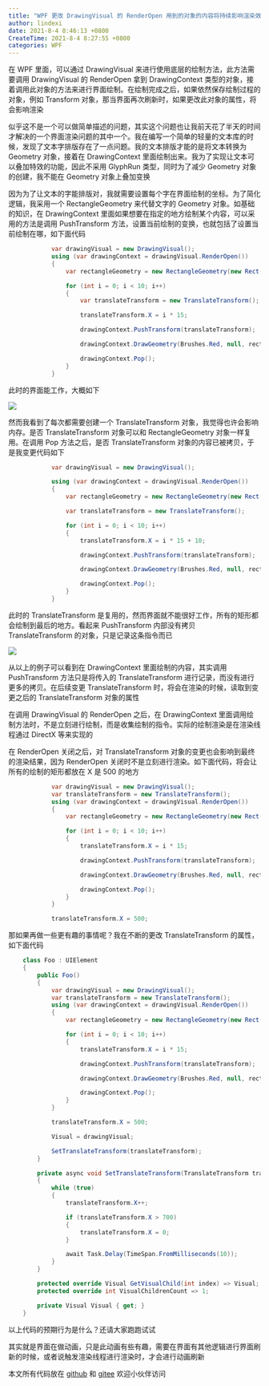 ```yaml
---
title: "WPF 更改 DrawingVisual 的 RenderOpen 用到的对象的内容将持续影响渲染效果"
author: lindexi
date: 2021-8-4 8:46:13 +0800
CreateTime: 2021-8-4 8:27:55 +0800
categories: WPF
---
```


在 WPF 里面，可以通过 DrawingVisual 来进行使用底层的绘制方法，此方法需要调用  DrawingVisual 的 RenderOpen 拿到 DrawingContext 类型的对象，接着调用此对象的方法来进行界面绘制。在绘制完成之后，如果依然保存绘制过程的对象，例如 Transform 对象，那当界面再次刷新时，如果更改此对象的属性，将会影响渲染

<!--more-->



<!-- 发布 -->

似乎这不是一个可以做简单描述的问题，其实这个问题也让我前天花了半天的时间才解决的一个界面渲染问题的其中一个。我在编写一个简单的轻量的文本库的时候，发现了文本字排版存在了一点问题。我的文本排版才能的是将文本转换为 Geometry 对象，接着在 DrawingContext 里面绘制出来。我为了实现让文本可以叠加特效的功能，因此不采用 GlyphRun 类型，同时为了减少 Geometry 对象的创建，我不能在 Geometry 对象上叠加变换

因为为了让文本的字能排版对，我就需要设置每个字在界面绘制的坐标。为了简化逻辑，我采用一个 RectangleGeometry 来代替文字的 Geometry 对象。如基础的知识，在 DrawingContext 里面如果想要在指定的地方绘制某个内容，可以采用的方法是调用 PushTransform 方法，设置当前绘制的变换，也就包括了设置当前绘制在哪，如下面代码

```csharp
            var drawingVisual = new DrawingVisual();
            using (var drawingContext = drawingVisual.RenderOpen())
            {
                var rectangleGeometry = new RectangleGeometry(new Rect(0, 0, 10, 10));

                for (int i = 0; i < 10; i++)
                {
                    var translateTransform = new TranslateTransform();

                    translateTransform.X = i * 15;

                    drawingContext.PushTransform(translateTransform);

                    drawingContext.DrawGeometry(Brushes.Red, null, rectangleGeometry);

                    drawingContext.Pop();
                }
            }
```

此时的界面能工作，大概如下

<!-- ![](image/WPF 更改 DrawingVisual 的 RenderOpen 用到的对象的内容将持续影响渲染效果/WPF 更改 DrawingVisual 的 RenderOpen 用到的对象的内容将持续影响渲染效果0.png) -->

![](http://image.acmx.xyz/lindexi%2F202184834335299.jpg)

然而我看到了每次都需要创建一个 TranslateTransform 对象，我觉得也许会影响内存。是否 TranslateTransform 对象可以和 RectangleGeometry 对象一样复用。在调用 Pop 方法之后，是否 TranslateTransform 对象的内容已被拷贝，于是我变更代码如下

```csharp
            var drawingVisual = new DrawingVisual();

            using (var drawingContext = drawingVisual.RenderOpen())
            {
                var rectangleGeometry = new RectangleGeometry(new Rect(0, 0, 10, 10));

                var translateTransform = new TranslateTransform();

                for (int i = 0; i < 10; i++)
                {
                    translateTransform.X = i * 15 + 10;

                    drawingContext.PushTransform(translateTransform);

                    drawingContext.DrawGeometry(Brushes.Red, null, rectangleGeometry);

                    drawingContext.Pop();
                }
            }
```

此时的 TranslateTransform 是复用的，然而界面就不能很好工作，所有的矩形都会绘制到最后的地方。看起来 PushTransform 内部没有拷贝 TranslateTransform 的对象，只是记录这条指令而已

<!-- ![](image/WPF 更改 DrawingVisual 的 RenderOpen 用到的对象的内容将持续影响渲染效果/WPF 更改 DrawingVisual 的 RenderOpen 用到的对象的内容将持续影响渲染效果1.png) -->

![](http://image.acmx.xyz/lindexi%2F202184836237122.jpg)

从以上的例子可以看到在 DrawingContext 里面绘制的内容，其实调用 PushTransform 方法只是将传入的 TranslateTransform 进行记录，而没有进行更多的拷贝。在后续变更 TranslateTransform 时，将会在渲染的时候，读取到变更之后的 TranslateTransform 对象的属性

在调用 DrawingVisual 的 RenderOpen 之后，在 DrawingContext 里面调用绘制方法时，不是立刻进行绘制，而是收集绘制的指令。实际的绘制渲染是在渲染线程通过 DirectX 等来实现的

在 RenderOpen 关闭之后，对 TranslateTransform 对象的变更也会影响到最终的渲染结果，因为 RenderOpen 关闭时不是立刻进行渲染。如下面代码，将会让所有的绘制的矩形都放在 X 是 500 的地方

```csharp
            var drawingVisual = new DrawingVisual();
            var translateTransform = new TranslateTransform();
            using (var drawingContext = drawingVisual.RenderOpen())
            {
                var rectangleGeometry = new RectangleGeometry(new Rect(0, 0, 10, 10));

                for (int i = 0; i < 10; i++)
                {
                    translateTransform.X = i * 15;

                    drawingContext.PushTransform(translateTransform);

                    drawingContext.DrawGeometry(Brushes.Red, null, rectangleGeometry);

                    drawingContext.Pop();
                }
            }

            translateTransform.X = 500;
```

那如果再做一些更有趣的事情呢？我在不断的更改 TranslateTransform 的属性，如下面代码

```csharp
    class Foo : UIElement
    {
        public Foo()
        {
            var drawingVisual = new DrawingVisual();
            var translateTransform = new TranslateTransform();
            using (var drawingContext = drawingVisual.RenderOpen())
            {
                var rectangleGeometry = new RectangleGeometry(new Rect(0, 0, 10, 10));

                for (int i = 0; i < 10; i++)
                {
                    translateTransform.X = i * 15;

                    drawingContext.PushTransform(translateTransform);

                    drawingContext.DrawGeometry(Brushes.Red, null, rectangleGeometry);

                    drawingContext.Pop();
                }
            }

            translateTransform.X = 500;

            Visual = drawingVisual;

            SetTranslateTransform(translateTransform);
        }

        private async void SetTranslateTransform(TranslateTransform translateTransform)
        {
            while (true)
            {
                translateTransform.X++;

                if (translateTransform.X > 700)
                {
                    translateTransform.X = 0;
                }

                await Task.Delay(TimeSpan.FromMilliseconds(10));
            }
        }

        protected override Visual GetVisualChild(int index) => Visual;
        protected override int VisualChildrenCount => 1;

        private Visual Visual { get; }
    }

```

以上代码的预期行为是什么？还请大家跑跑试试

其实就是界面在做动画，只是此动画有些有趣，需要在界面有其他逻辑进行界面刷新的时候，或者说触发渲染线程进行渲染时，才会进行动画刷新

本文所有代码放在 [github](https://github.com/lindexi/lindexi_gd/tree/2af349867a6e6da136e5bc068357877f38788216/KebelrafoRalneanarjeargi) 和 [gitee](https://gitee.com/lindexi/lindexi_gd/tree/2af349867a6e6da136e5bc068357877f38788216/KebelrafoRalneanarjeargi) 欢迎小伙伴访问



